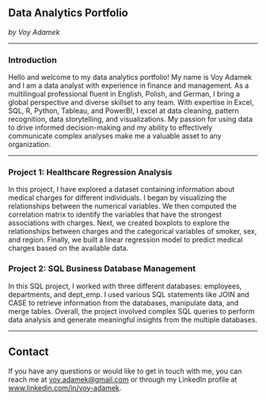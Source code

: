 ## **Data Analytics Portfolio**
*by Voy Adamek*

***
### Introduction

Hello and welcome to my data analytics portfolio! 
My name is Voy Adamek and I am a data analyst with experience in finance and management. As a multilingual professional fluent in English, Polish, and German, I bring a global perspective and diverse skillset to any team. With expertise in Excel, SQL, R, Python, Tableau, and PowerBI, I excel at data cleaning, pattern recognition, data storytelling, and visualizations. My passion for using data to drive informed decision-making and my ability to effectively communicate complex analyses make me a valuable asset to any organization.

***

### Project 1: Healthcare Regression Analysis
In this project, I have explored a dataset containing information about medical charges for different individuals. I began by visualizing the relationships between the numerical variables. We then computed the correlation matrix to identify the variables that have the strongest associations with charges. Next, we created boxplots to explore the relationships between charges and the categorical variables of smoker, sex, and region. Finally, we built a linear regression model to predict medical charges based on the available data. 



### Project 2: SQL Business Database Management
In this SQL project, I worked with three different databases: employees, departments, and dept_emp. I used various SQL statements like JOIN and CASE to retrieve information from the databases, manipulate data, and merge tables. Overall, the project involved complex SQL queries to perform data analysis and generate meaningful insights from the multiple databases.

***
## **Contact**
If you have any questions or would like to get in touch with me, you can reach me at voy.adamek@gmail.com or through my LinkedIn profile at www.linkedin.com/in/voy-adamek.
